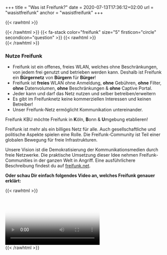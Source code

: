 +++
title =  "Was ist Freifunk?"
date = 2020-07-13T17:36:12+02:00
url = "wasistfreifunk"
anchor = "wasistfreifunk"
+++

{{< rawhtml >}}
 <div style="float:right">
{{< /rawhtml >}}
{{< fa-stack  color="freifunk" size="5" firsticon="circle" secondicon="question" >}}
{{< rawhtml >}}
</div>
{{< /rawhtml >}}

### Nutze Freifunk
- Freifunk ist ein offenes, freies WLAN, welches ohne Beschränkungen, von jedem frei genutzt und betrieben werden kann. Deshalb ist Freifunk ein **Bürgernetz** von **Bürgern** für **Bürger**!
- Freifunk ist **freies** WLAN ohne Anmeldung, **ohne** Gebühren, **ohne** Filter, **ohne** Datenvolumen, **ohne** Beschränkungen & **ohne** Captive Portal.
- Jeder kann und darf das Netz nutzen und selber betreiben/erweitern
- Es gibt im Freifunknetz keine kommerziellen Interessen und keinen Betreiber!
- Unser Freifunk-Netz ermöglicht Kommunikation untereinander.




Freifunk KBU möchte Freifunk in **K**öln, **B**onn & **U**mgebung etablieren!


Freifunk ist mehr als ein billiges Netz für alle. Auch gesellschaftliche und politische Aspekte spielen eine Rolle. Die Freifunk-Community ist Teil einer globalen Bewegung für freie Infrastrukturen.

Unsere Vision ist die Demokratisierung der Kommunikationsmedien durch freie Netzwerke. Die praktische Umsetzung dieser Idee nehmen Freifunk-Communities in der ganzen Welt in Angriff. 
Eine ausführlichere Beschreibung findest du auf [freifunk.net](http://freifunk.net/worum-geht-es/vision/). 

**Oder schau Dir einfach folgendes Video an, welches Freifunk genauer erklärt:**



{{< rawhtml >}}
<div class="videocontent">
 <video id="freifunkverbindet" class="video-js vjs-default-skin vjs-big-play-centered" controls preload="none"
      data-setup='{"fluid": true}' poster="/images/Freifunk.net verbindet!.png">

    <source src="/videos/Freifunk.net verbindet!.mp4" type="video/mp4">

    <track kind="captions" src="/videos/Freifunk.net verbindet!.de.vtt" srclang="de" label="Deutsch">
    <track kind="captions" src="/videos/Freifunk.net verbindet!.ca.vtt" srclang="ca" label="Catalan">

    <track kind="captions" src="/videos/Freifunk.net verbindet!.en.vtt" srclang="en" label="English">
    <track kind="captions" src="/videos/Freifunk.net verbindet!.es.vtt" srclang="es" label="Espanol">

    <track kind="captions" src="/videos/Freifunk.net verbindet!.sv.vtt" srclang="sv" label="Svenska">
    <track kind="captions" src="/videos/Freifunk.net verbindet!.ar.vtt" srclang="ar" label="Arabic">
    <track kind="captions" src="/videos/Freifunk.net verbindet!.fa.vtt" srclang="fa" label="Persion">
    <track kind="captions" src="/videos/Freifunk.net verbindet!.fr.vtt" srclang="fr" label="Francais">
    <track kind="captions" src="/videos/Freifunk.net verbindet!.it.vtt" srclang="it" label="Italiano">
    <track kind="captions" src="/videos/Freifunk.net verbindet!.vi.vtt" srclang="vi" label="Vietnamese">
    <track kind="captions" src="/videos/Freifunk.net verbindet!.af.vtt" srclang="af" label="Afrikaans">




    <p class="vjs-no-js">To view this video please enable JavaScript, and consider upgrading to a web browser that <a href="https://videojs.com/html5-video-support/" target="_blank">supports HTML5 video</a></p>
  </video>
</div>
{{< /rawhtml >}}

